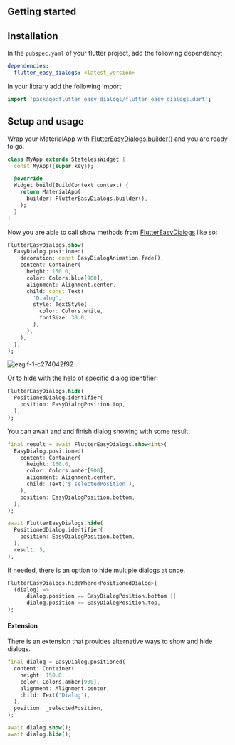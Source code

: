 ## Getting started
## Installation
In the `pubspec.yaml` of your flutter project, add the following dependency:

```yaml
dependencies:
  flutter_easy_dialogs: <latest_version>
```

In your library add the following import:

```dart
import 'package:flutter_easy_dialogs/flutter_easy_dialogs.dart';
```

## Setup and usage
 
Wrap your MaterialApp with [FlutterEasyDialogs.builder()](https://pub.dev/documentation/flutter_easy_dialogs/latest/flutter_easy_dialogs/FlutterEasyDialogs/builder-constant.html) and you are ready to go.

```dart
class MyApp extends StatelessWidget {
  const MyApp({super.key});

  @override
  Widget build(BuildContext context) {
    return MaterialApp(
      builder: FlutterEasyDialogs.builder(),
    );
  }
}
```

Now you are able to call show methods from [FlutterEasyDialogs](https://pub.dev/documentation/flutter_easy_dialogs/latest/flutter_easy_dialogs/FlutterEasyDialogs-class.html) like so:
```dart
FlutterEasyDialogs.show(
  EasyDialog.positioned(
    decoration: const EasyDialogAnimation.fade(),
    content: Container(
      height: 150.0,
      color: Colors.blue[900],
      alignment: Alignment.center,
      child: const Text(
        'Dialog',
        style: TextStyle(
          color: Colors.white,
          fontSize: 30.0,
        ),
      ),
    ),
  ),
);
```

![ezgif-1-c274042f92](https://github.com/feduke-nukem/flutter_easy_dialogs/assets/72284940/2d632324-cb62-40b2-a757-bd9e96b8af4e)

Or to hide with the help of specific dialog identifier:

```dart
FlutterEasyDialogs.hide(
  PositionedDialog.identifier(
    position: EasyDialogPosition.top,
  ),
);
```

You can await and and finish dialog showing with some result:

```dart
final result = await FlutterEasyDialogs.show<int>(
  EasyDialog.positioned(
    content: Container(
      height: 150.0,
      color: Colors.amber[900],
      alignment: Alignment.center,
      child: Text('$_selectedPosition'),
    ),
    position: EasyDialogPosition.bottom,
  ),
);

await FlutterEasyDialogs.hide(
  PositionedDialog.identifier(
    position: EasyDialogPosition.bottom,
  ),
  result: 5,
);
```

If needed, there is an option to hide multiple dialogs at once.

```dart
FlutterEasyDialogs.hideWhere<PositionedDialog>(
  (dialog) =>
      dialog.position == EasyDialogPosition.bottom ||
      dialog.position == EasyDialogPosition.top,
);
```

#### Extension

There is an extension that provides alternative ways to show and hide dialogs.

```dart
final dialog = EasyDialog.positioned(
  content: Container(
    height: 150.0,
    color: Colors.amber[900],
    alignment: Alignment.center,
    child: Text('Dialog'),
  ),
  position: _selectedPosition,
);

await dialog.show();
await dialog.hide();
```
